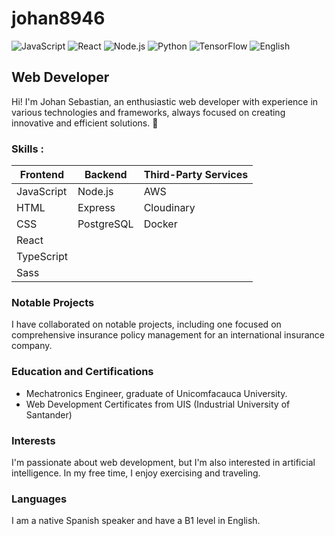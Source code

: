 # johan8946


![JavaScript](https://img.shields.io/badge/JavaScript-Expert-yellow)
![React](https://img.shields.io/badge/React-Expert-blue)
![Node.js](https://img.shields.io/badge/Node.js-Expert-green)
![Python](https://img.shields.io/badge/Python-Expert-blue?logo=python)
![TensorFlow](https://img.shields.io/badge/TensorFlow-Expert-orange?logo=tensorflow)
![English](https://img.shields.io/badge/English-B1-brightgreen)


## Web Developer

Hi! I'm Johan Sebastian, an enthusiastic web developer with experience in various technologies and frameworks, always focused on creating innovative and efficient solutions. 🚀


### Skills :

| Frontend   | Backend    | Third-Party Services |
| ---------- | ---------- | -------------------- |
| JavaScript | Node.js    | AWS                  |
| HTML       | Express    | Cloudinary           |
| CSS        | PostgreSQL | Docker               |
| React      |     
| TypeScript |
| Sass       |

### Notable Projects

I have collaborated on notable projects, including one focused on comprehensive insurance policy management for an international insurance company.

### Education and Certifications

- Mechatronics Engineer, graduate of Unicomfacauca University.
- Web Development Certificates from UIS (Industrial University of Santander)

### Interests

I'm passionate about web development, but I'm also interested in artificial intelligence. In my free time, I enjoy exercising and traveling.

### Languages

I am a native Spanish speaker and have a B1 level in English.

